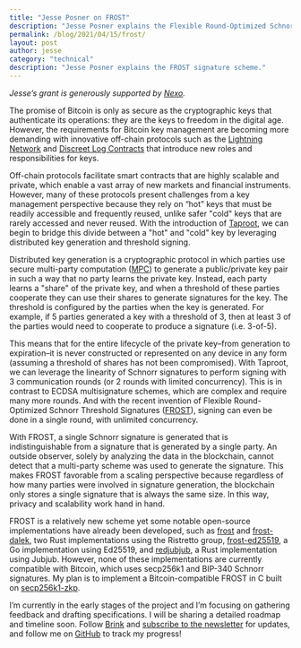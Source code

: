 ```yaml
---
title: "Jesse Posner on FROST"
description: "Jesse Posner explains the Flexible Round-Optimized Schnorr Threshold Signatures (FROST) signature scheme."
permalink: /blog/2021/04/15/frost/
layout: post
author: jesse
category: "technical"
description: "Jesse Posner explains the FROST signature scheme."
---
```


_Jesse’s grant is generously supported by [Nexo][nexo website]._

The promise of Bitcoin is only as secure as the cryptographic keys that
authenticate its operations: they are the keys to freedom in the digital age.
However, the requirements for Bitcoin key management are becoming more demanding
with innovative off-chain protocols such as the [Lightning Network][ln] and
[Discreet Log Contracts][dlc] that introduce new roles and responsibilities for
keys.

Off-chain protocols facilitate smart contracts that are highly scalable and
private, which enable a vast array of new markets and financial instruments.
However, many of these protocols present challenges from a key management
perspective because they rely on “hot” keys that must be readily accessible and
frequently reused, unlike safer "cold" keys that are rarely accessed and never
reused. With the introduction of [Taproot][taproot], we can begin to bridge this
divide between a "hot" and "cold" key by leveraging distributed key generation
and threshold signing.

Distributed key generation is a cryptographic protocol in which parties use
secure multi-party computation ([MPC][mpc wiki]) to generate a public/private
key pair in such a way that no party learns the private key. Instead, each party
learns a "share" of the private key, and when a threshold of these parties
cooperate they can use their shares to generate signatures for the key. The
threshold is configured by the parties when the key is generated. For example,
if 5 parties generated a key with a threshold of 3, then at least 3 of the
parties would need to cooperate to produce a signature (i.e. 3-of-5).

This means that for the entire lifecycle of the private key–from generation to
expiration–it is never constructed or represented on any device in any form
(assuming a threshold of shares has not been compromised). With Taproot, we can
leverage the linearity of Schnorr signatures to perform signing with 3
communication rounds (or 2 rounds with limited concurrency). This is in contrast
to ECDSA multisignature schemes, which are complex and require many more rounds.
And with the recent invention of Flexible Round-Optimized Schnorr Threshold
Signatures ([FROST][frost whitepaper]), signing can even be done in a single
round, with unlimited concurrency.

With FROST, a single Schnorr signature is generated that is indistinguishable
from a signature that is generated by a single party. An outside observer,
solely by analyzing the data in the blockchain, cannot detect that a multi-party
scheme was used to generate the signature. This makes FROST favorable from a
scaling perspective because regardless of how many parties were involved in
signature generation, the blockchain only stores a single signature that is
always the same size. In this way, privacy and scalability work hand in hand.

FROST is a relatively new scheme yet some notable open-source implementations
have already been developed, such as [frost][frost ckomlo git] and
[frost-dalek][frost dalek github], two Rust implementations using the Ristretto
group, [frost-ed25519][frost ed25519 github], a Go implementation using Ed25519,
and [redjubjub][redjubjub github], a Rust implementation using Jubjub. However,
none of these implementations are currently compatible with Bitcoin, which uses
secp256k1 and BIP-340 Schnorr signatures. My plan is to implement a
Bitcoin-compatible FROST in C built on [secp256k1-zkp][secp256k1-zkp github].

I’m currently in the early stages of the project and I’m focusing on gathering
feedback and drafting specifications. I will be sharing a detailed roadmap and
timeline soon. Follow [Brink][brink twitter] and [subscribe to the
newsletter][brink newsletter signup] for updates, and follow me on
[GitHub][jesse github] to track my progress!

[ln]: https://lightning.network
[dlc]: https://bitcoinops.org/en/topics/discreet-log-contracts/
[taproot]: https://bitcoinops.org/en/topics/taproot/
[mpc wiki]: https://en.wikipedia.org/wiki/Secure_multi-party_computation
[frost whitepaper]: https://crysp.uwaterloo.ca/software/frost/
[frost ckomlo git]: https://git.uwaterloo.ca/ckomlo/frost/
[frost dalek github]: https://github.com/isislovecruft/frost-dalek
[frost ed25519 github]: https://github.com/taurusgroup/frost-ed25519
[redjubjub github]: https://github.com/ZcashFoundation/redjubjub/blob/main/src/frost.rs
[secp256k1-zkp github]: https://github.com/ElementsProject/secp256k1-zkp
[brink twitter]: https://twitter.com/bitcoinbrink
[brink newsletter signup]: https://dev.us7.list-manage.com/subscribe/post?u=51fa227f2f3d1d13916156e4f&id=d139d52c54
[jesse github]: https://github.com/jesseposner
[nexo website]: https://nexo.io/